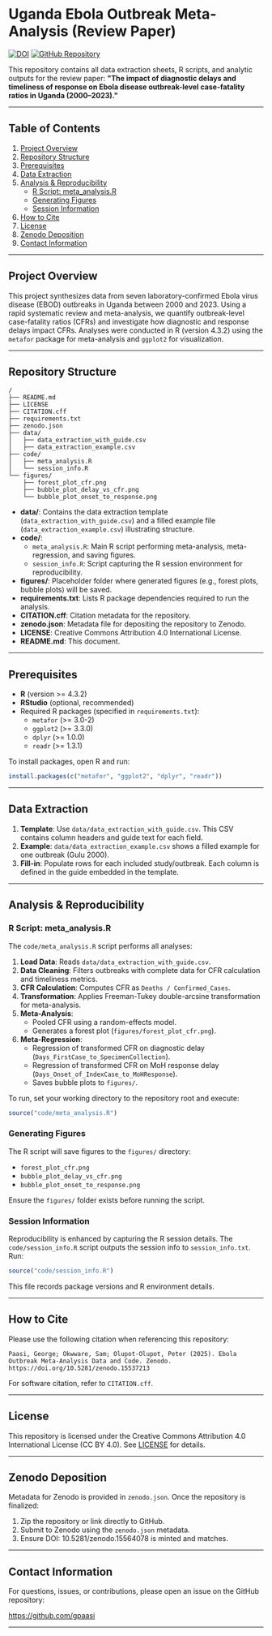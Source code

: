 # Uganda Ebola Outbreak Meta-Analysis (Review Paper)

[![DOI](https://zenodo.org/badge/DOI/10.5281/zenodo.15564078.svg)](https://doi.org/10.5281/zenodo.15564078)
[![GitHub Repository](https://img.shields.io/badge/GitHub-ebola--uganda--outbreak--timeliness--cfr-blue)](https://github.com/gpaasi/ebola-uganda-outbreak-timeliness-cfr)

 
This repository contains all data extraction sheets, R scripts, and analytic outputs for the review paper:
**"The impact of diagnostic delays and timeliness of response on Ebola disease outbreak-level case-fatality ratios in Uganda (2000–2023)."**

---

## Table of Contents
1. [Project Overview](#project-overview)
2. [Repository Structure](#repository-structure)
3. [Prerequisites](#prerequisites)
4. [Data Extraction](#data-extraction)
5. [Analysis & Reproducibility](#analysis--reproducibility)
   - [R Script: meta_analysis.R](#r-script-meta_analysisr)
   - [Generating Figures](#generating-figures)
   - [Session Information](#session-information)
6. [How to Cite](#how-to-cite)
7. [License](#license)
8. [Zenodo Deposition](#zenodo-deposition)
9. [Contact Information](#contact-information)

---

## Project Overview

This project synthesizes data from seven laboratory-confirmed Ebola virus disease (EBOD) outbreaks in Uganda between 2000 and 2023. Using a rapid systematic review and meta-analysis, we quantify outbreak-level case-fatality ratios (CFRs) and investigate how diagnostic and response delays impact CFRs. Analyses were conducted in R (version 4.3.2) using the `metafor` package for meta-analysis and `ggplot2` for visualization. 

---

## Repository Structure

```
/
├── README.md
├── LICENSE
├── CITATION.cff
├── requirements.txt
├── zenodo.json
├── data/
│   ├── data_extraction_with_guide.csv
│   ├── data_extraction_example.csv
├── code/
│   ├── meta_analysis.R
│   └── session_info.R
└── figures/
    ├── forest_plot_cfr.png
    ├── bubble_plot_delay_vs_cfr.png
    └── bubble_plot_onset_to_response.png
```

- **data/**: Contains the data extraction template (`data_extraction_with_guide.csv`) and a filled example file (`data_extraction_example.csv`) illustrating structure.
- **code/**: 
  - `meta_analysis.R`: Main R script performing meta-analysis, meta-regression, and saving figures.
  - `session_info.R`: Script capturing the R session environment for reproducibility.
- **figures/**: Placeholder folder where generated figures (e.g., forest plots, bubble plots) will be saved.
- **requirements.txt**: Lists R package dependencies required to run the analysis.
- **CITATION.cff**: Citation metadata for the repository.
- **zenodo.json**: Metadata file for depositing the repository to Zenodo.
- **LICENSE**: Creative Commons Attribution 4.0 International License.
- **README.md**: This document.

---

## Prerequisites

- **R** (version >= 4.3.2)
- **RStudio** (optional, recommended)
- Required R packages (specified in `requirements.txt`):
  - `metafor` (>= 3.0-2)
  - `ggplot2` (>= 3.3.0)
  - `dplyr` (>= 1.0.0)
  - `readr` (>= 1.3.1)

To install packages, open R and run:
```r
install.packages(c("metafor", "ggplot2", "dplyr", "readr"))
```
---

## Data Extraction

1. **Template**: Use `data/data_extraction_with_guide.csv`. This CSV contains column headers and guide text for each field.
2. **Example**: `data/data_extraction_example.csv` shows a filled example for one outbreak (Gulu 2000). 
3. **Fill-in**: Populate rows for each included study/outbreak. Each column is defined in the guide embedded in the template.

---

## Analysis & Reproducibility

### R Script: meta_analysis.R
The `code/meta_analysis.R` script performs all analyses:

1. **Load Data**: Reads `data/data_extraction_with_guide.csv`.
2. **Data Cleaning**: Filters outbreaks with complete data for CFR calculation and timeliness metrics.
3. **CFR Calculation**: Computes CFR as `Deaths / Confirmed_Cases`.
4. **Transformation**: Applies Freeman-Tukey double-arcsine transformation for meta-analysis.
5. **Meta-Analysis**: 
   - Pooled CFR using a random-effects model.
   - Generates a forest plot (`figures/forest_plot_cfr.png`).
6. **Meta-Regression**:
   - Regression of transformed CFR on diagnostic delay (`Days_FirstCase_to_SpecimenCollection`).
   - Regression of transformed CFR on MoH response delay (`Days_Onset_of_IndexCase_to_MoHResponse`).
   - Saves bubble plots to `figures/`.

To run, set your working directory to the repository root and execute:
```r
source("code/meta_analysis.R")
```

### Generating Figures
The R script will save figures to the `figures/` directory:
- `forest_plot_cfr.png`
- `bubble_plot_delay_vs_cfr.png`
- `bubble_plot_onset_to_response.png`

Ensure the `figures/` folder exists before running the script.

### Session Information
Reproducibility is enhanced by capturing the R session details. The `code/session_info.R` script outputs the session info to `session_info.txt`. Run:
```r
source("code/session_info.R")
```
This file records package versions and R environment details.

---

## How to Cite

Please use the following citation when referencing this repository:

```
Paasi, George; Okwware, Sam; Olupot-Olupot, Peter (2025). Ebola Outbreak Meta-Analysis Data and Code. Zenodo. https://doi.org/10.5281/zenodo.15537213
```

For software citation, refer to `CITATION.cff`.

---

## License

This repository is licensed under the Creative Commons Attribution 4.0 International License (CC BY 4.0). See [LICENSE](LICENSE) for details.

---

## Zenodo Deposition

Metadata for Zenodo is provided in `zenodo.json`. Once the repository is finalized:
1. Zip the repository or link directly to GitHub.
2. Submit to Zenodo using the `zenodo.json` metadata.
3. Ensure DOI: 10.5281/zenodo.15564078 is minted and matches.

---

## Contact Information

For questions, issues, or contributions, please open an issue on the GitHub repository:

https://github.com/gpaasi
 
---

